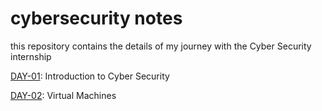 # cybersecurity notes
this repository contains the details of my journey with the Cyber Security internship

[DAY-01](https://github.com/ajayDev007/cybersecurity-notes/tree/main/DAY-1): Introduction to Cyber Security

[DAY-02](https://github.com/ajayDev007/cybersecurity-notes/blob/main/DAY-01/README.md): Virtual Machines


